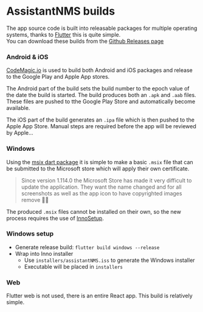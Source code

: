 # AssistantNMS builds

The app source code is built into releasable packages for multiple operating systems, thanks to [Flutter][flutter] this is quite simple. <br />
You can download these builds from the [Github Releases page][githubReleases]

### Android & iOS

[CodeMagic.io][codemagic] is used to build both Android and iOS packages and release to the Google Play and Apple App stores.

The Android part of the build sets the build number to the epoch value of the date the build is started. The build produces both an `.apk` and `.aab` files. These files are pushed to tthe Google Play Store and automatically become available.

The iOS part of the build generates an `.ipa` file which is then pushed to the Apple App Store. Manual steps are required before the app will be reviewed by Apple...

### Windows

Using the [msix dart package](https://pub.dev/documentation/msix/latest/) it is simple to make a basic `.msix` file that can be submitted to the Microsoft store which will apply their own certificate.

> Since version 1.114.0 the Microsoft Store has made it very difficult to update the application. They want the name changed and for all screenshots as well as the app icon to have copyrighted images remove 🤷‍♂️

The produced `.msix` files cannot be installed on their own, so the new process requires the use of [InnoSetup](https://jrsoftware.org/isdl.php).

### Windows setup

- Generate release build: `flutter build windows --release`
- Wrap into Inno installer
  - Use `installers/assistantNMS.iss` to generate the Windows installer
  - Executable will be placed in `installers`

### Web

Flutter web is not used, there is an entire React app. This build is relatively simple.


[flutter]: https://flutter.io
[codemagic]: https://codemagic.io
[githubReleases]: https://github.com/AssistantNMS/App/releases

